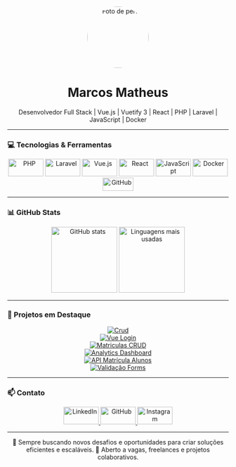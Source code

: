 <div align="center">
  <img height="140" src="https://avatars.githubusercontent.com/u/116637532?v=4" style="border-radius: 50%;" alt="Foto de perfil" />
</div>

<h1 align="center">Marcos Matheus</h1>
<p align="center">Desenvolvedor Full Stack | Vue.js | Vuetify 3 | React | PHP | Laravel | JavaScript | Docker</p>

---

### 💻 Tecnologias & Ferramentas
<div align="center">
  <img src="https://cdn.jsdelivr.net/gh/devicons/devicon/icons/php/php-original.svg" height="40" width="80" alt="PHP" />
  <img src="https://avatars.githubusercontent.com/u/958072?s=280&v=4" height="40" width="80" alt="Laravel" />
  <img src="https://cdn.jsdelivr.net/gh/devicons/devicon/icons/vuejs/vuejs-original.svg" height="40" width="80" alt="Vue.js" />
  <img src="https://cdn.jsdelivr.net/gh/devicons/devicon/icons/react/react-original.svg" height="40" width="80" alt="React" />
  <img src="https://cdn.jsdelivr.net/gh/devicons/devicon/icons/javascript/javascript-original.svg" height="40" width="80" alt="JavaScript" />
  <img src="https://cdn.jsdelivr.net/gh/devicons/devicon/icons/docker/docker-original.svg" height="40" width="80" alt="Docker" />
  <img src="https://cdn.pixabay.com/photo/2022/01/30/13/33/github-6980894_960_720.png" height="30" width="70" alt="GitHub" />
</div>

---

### 📊 GitHub Stats
<div align="center">
  <img src="https://github-readme-stats.vercel.app/api?username=1Matheusc1&show_icons=true&theme=merko&locale=pt-br" height="150" alt="GitHub stats" />
  <img src="https://github-readme-stats.vercel.app/api/top-langs?username=1Matheusc1&layout=compact&theme=dracula&locale=pt-br" height="150" alt="Linguagens mais usadas" />
</div>

---

### 🚀 Projetos em Destaque
<div align="center">

[![Crud](https://img.shields.io/badge/Crud-Vue3_Vuetify-blue)](https://github.com/1Matheusc1/Crud)  
[![Vue Login](https://img.shields.io/badge/VueLogin-Vuetify3-green)](https://github.com/1Matheusc1/vue-login-vuetify)  
[![Matriculas CRUD](https://img.shields.io/badge/Matriculas-CRUD-purple)](https://github.com/1Matheusc1/matriculas-crud-vue-vuetify)  
[![Analytics Dashboard](https://img.shields.io/badge/Analytics-Dashboard-orange)](https://github.com/1Matheusc1/_analytics-dashboard)  
[![API Matrícula Alunos](https://img.shields.io/badge/API-MatriculaAlunos-red)](https://github.com/1Matheusc1/api-matricula-alunos)  
[![Validação Forms](https://img.shields.io/badge/Validação-Forms-blueviolet)](https://github.com/1Matheusc1/Valida-o-Forms)  

</div>

---

### 📫 Contato
<div align="center">
  <a href="http://www.linkedin.com/in/marcos-matheus-34a257304" target="_blank">
    <img src="https://raw.githubusercontent.com/maurodesouza/profile-readme-generator/master/src/assets/icons/social/linkedin/default.svg" width="80" height="40" alt="LinkedIn" />
  </a>
  <a href="https://github.com/1Matheusc1" target="_blank">
    <img src="https://cdn.pixabay.com/photo/2022/01/30/13/33/github-6980894_960_720.png" width="80" height="40" alt="GitHub" />
  </a>
  <a href="https://www.instagram.com/https.theus___" target="_blank">
    <img src="https://raw.githubusercontent.com/maurodesouza/profile-readme-generator/master/src/assets/icons/social/instagram/default.svg" width="80" height="40" alt="Instagram" />
  </a>
</div>

---

<p align="center">
🌟 Sempre buscando novos desafios e oportunidades para criar soluções eficientes e escaláveis.  
💼 Aberto a vagas, freelances e projetos colaborativos.
</p>
